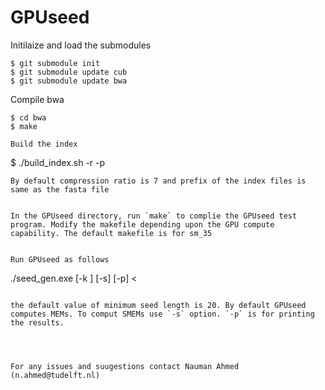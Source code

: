 
# GPUseed


Initilaize and load the submodules

```
$ git submodule init
$ git submodule update cub
$ git submodule update bwa
```

Compile bwa

```
$ cd bwa
$ make

Build the index

```
$ ./build_index.sh -r <compression ratio of suffix postion array>  -p <prefix of the index files> <fasta file>
```
By default compression ratio is 7 and prefix of the index files is same as the fasta file


In the GPUseed directory, run `make` to complie the GPUseed test program. Modify the makefile depending upon the GPU compute capability. The default makefile is for sm_35


Run GPUseed as follows

```
./seed_gen.exe [-k <minimum seed len>] [-s] [-p] <<prefix of the index files> <reads fasta file>

```

the default value of minimum seed length is 20. By default GPUseed computes MEMs. To comput SMEMs use `-s` option. `-p` is for printing the results.




For any issues and suugestions contact Nauman Ahmed (n.ahmed@tudelft.nl)

